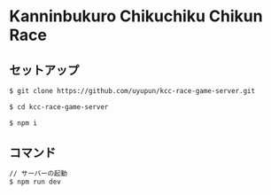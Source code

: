 # Kanninbukuro Chikuchiku Chikun Race

## セットアップ

```bash
$ git clone https://github.com/uyupun/kcc-race-game-server.git

$ cd kcc-race-game-server

$ npm i
```

## コマンド

```bash
// サーバーの起動
$ npm run dev
```
